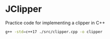 # JClipper

Practice code for implementing a clipper in C++

```bash
g++ -std=c++17 ./src/clipper.cpp -o clipper
```
